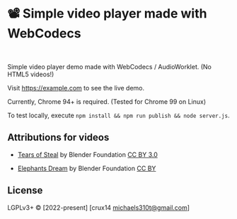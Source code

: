 # 📽 Simple video player made with WebCodecs

<br>

Simple video player demo made with WebCodecs / AudioWorklet. (No HTML5 videos!)  

Visit https://example.com to see the live demo. 

Currently, Chrome 94+ is required. (Tested for Chrome 99 on Linux)  

To test locally, execute `npm install && npm run publish && node server.js`.  

## Attributions for videos

* [Tears of Steal](https://mango.blender.org/) by Blender Foundation [CC BY 3.0](https://creativecommons.org/licenses/by/3.0/)

* [Elephants Dream](https://orange.blender.org/) by Blender Foundation [CC BY](https://orange.blender.org/blog/creative-commons-license-2/)

## License

LGPLv3+ © [2022-present] [crux14 <michaels310t@gmail.com>]
